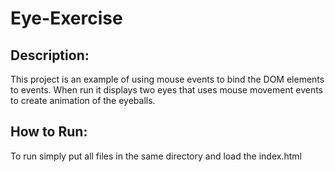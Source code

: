 # Eye-Exercise

## Description: 

This project is an example of using mouse events to bind the DOM elements to events. When run it displays two eyes that uses mouse movement events to create animation of the eyeballs.

## How to Run:

To run simply put all files in the same directory and load the index.html
